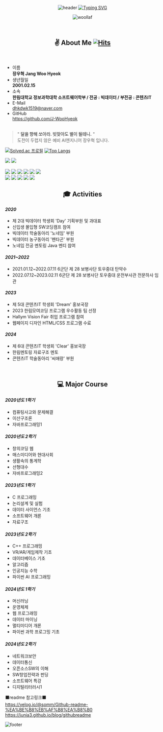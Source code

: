 <div align="center">
  
![header](https://capsule-render.vercel.app/api?type=waving&color=0:EEC1C6,25:FBC9B0,50:C5E1C8,75:C1C6EE,100:C5A6CF&height=100&section=header&text=WooHyeok's%20World&fontColor=6D798C&fontSize=40)
[![Typing SVG](https://readme-typing-svg.demolab.com?font=Fira+Code&weight=500&size=25&duration=2000&pause=2000&color=8AB4E8&random=false&width=470&height=70&lines=%F0%9F%8C%9FWelcome+to+my+GitHub+profile%F0%9F%8C%9F)](https://git.io/typing-svg)

![woollaf](https://github.com/J-WooHyeok/J-WooHyeok/assets/114277865/c2ec4b27-c722-49f7-9c43-9ab964373a29)

</div>
<br/>

<div align="center">
  
##  :v: About Me [![Hits](https://hits.seeyoufarm.com/api/count/incr/badge.svg?url=https%3A%2F%2Fgithub.com%2FJ-WooHyeok%2F&count_bg=%23000000&title_bg=%23000000&icon=github.svg&icon_color=%23FFFFFF&title=GitHub&edge_flat=true)](https://hits.seeyoufarm.com)
</div>

<br/>

* 이름 <br/> __장우혁 Jang Woo Hyeok__ <br/>
* 생년월일 <br/> __2001.02.15__ <br/>
* 소속 <br/> __한림대학교 정보과학대학 소프트웨어학부 / 전공 : 빅데이터 / 부전공 : 콘텐츠IT__ <br/>
* E-Mail <br/> dhkdwk1519@naver.com <br/>
* GitHub <br/> https://github.com/J-WooHyeok <br/><br/>

> " __달을 향해 쏘아라. 빗맞아도 별이 될테니.__ " <br/>
> 도전이 두렵지 않은 예비 AI엔지니어 장우혁 입니다. <br/>

<div>
  
[![Solved.ac
프로필](http://mazassumnida.wtf/api/v2/generate_badge?boj=dhkdwk1519)](https://solved.ac/{handle}) 
[![Top Langs](https://github-readme-stats.vercel.app/api/top-langs/?username=anuraghazra&layout=donut)](https://github.com/anuraghazra/github-readme-stats)

<div>
<a href="https://www.instagram.com/wxx._.hyxxk/"><img src="https://img.shields.io/badge/Instagram-E4405F?style=flat-square&logo=Instagram&logoColor=white"/></a>
<a href="mailto:dhkdwk1519@gmail.com"><img src="https://img.shields.io/badge/Gmail-EA4335?style=flat-square&logo=gmail&logoColor=white"/></a>
</div>
<br/>
<div>
<img src="https://img.shields.io/badge/Java-3766AB?style=flat-square&logo=Java&logoColor=white"/>
<img src="https://img.shields.io/badge/C-A8B9CC?style=flat-square&logo=c&logoColor=white"/>
<img src="https://img.shields.io/badge/C++-00599C?style=flat-square&logo=cplusplus&logoColor=white"/>
<img src="https://img.shields.io/badge/C%23-512BD4?style=flat-square&logo=Csharp&logoColor=white"/>
<img src="https://img.shields.io/badge/PYTHON-3776AB?style=flat-square&logo=python&logoColor=white"/>
<img src="https://img.shields.io/badge/R-276DC3?style=flat-square&logo=r&logoColor=white"/>
<br/>
<img src="https://img.shields.io/badge/ECLIPSE-2C2255?style=flat-square&logo=eclipse&logoColor=white"/>
<img src="https://img.shields.io/badge/VisualStudio-5C2D91?style=flat-square&logo=visualstudio&logoColor=white"/>
<img src="https://img.shields.io/badge/VisualStudioCode-007ACC?style=flat-square&logo=visualstudiocode&logoColor=white"/>
<img src="https://img.shields.io/badge/UNITY-000000?style=flat-square&logo=unity&logoColor=white"/>
<img src="https://img.shields.io/badge/MySQL-4479A1?style=flat-square&logo=mysql&logoColor=white"/>
</div>

<div align="center">
  
##  :mortar_board: Activities
</div>

#### *2020* <br/>
* 제 2대 빅데이터 학생회 'Day' 기획부원 및 과대표<br/>
* 신입생 몰입형 SW코딩캠프 참여 <br/>
* 빅데이터 학술동아리 '노네임' 부원 <br/>
* 빅데이터 농구동아리 '펜타곤' 부원 <br/>
* 노네임 전공 멘토링 Java 멘티 참여 <br/>

#### *2021~2022* <br/>
* 2021.01.12~2022.07.11 6군단 제 28 보병사단 토우중대 탄약수 <br/>
* 2022.07.12~2023.02.11 6군단 제 28 보병사단 토우중대 운전부사관 전문하사 임관 <br/>

#### *2023* <br/>
* 제 5대 콘텐츠IT 학생회 'Dream' 홍보국장 <br/>
* 2023 한림모여코딩 프로그램 우수활동 팀 선정 <br/>
* Hallym Vision Fair 취업 프로그램 참여 <br/>
* 웹페이지 디자인 HTML/CSS 프로그램 수료 <br/>

#### *2024* <br/>
* 제 6대 콘텐츠IT 학생회 'Clear' 홍보국장 <br/>
* 한림멘토링 자료구조 멘토 <br/>
* 콘텐츠IT 학술동아리 '씨애랑' 부원 <br/>

<br/>

<div align="center">
  
## :computer: Major Course
</div>

#### *2020년도 1학기* <br/>
* 컴퓨팅사고와 문제해결 <br/>
* 이산구조론 <br/>
* 자바프로그래밍1 <br/>

#### *2020년도 2학기* <br/>
* 창의코딩 웹 <br/>
* 매스미디어와 현대사회 <br/>
* 생활속의 통계학 <br/>
* 선형대수 <br/>
* 자바프로그래밍2 <br/>

#### *2023년도 1학기* <br/>
* C 프로그래밍 <br/>
* 논리설계 및 실험 <br/>
* 데이터 사이언스 기초 <br/>
* 소프트웨어 개론 <br/>
* 자료구조 <br/>

#### *2023년도 2학기* <br/>
* C++ 프로그래밍 <br/>
* VR/AR/게임제작 기초 <br/>
* 데이터베이스 기초 <br/>
* 알고리즘 <br/>
* 인공지능 수학 <br/>
* 파이썬 AI 프로그래밍 <br/>

#### *2024년도 1학기* <br/>
* 머신러닝 <br/>
* 운영체제 <br/>
* 웹 프로그래밍 <br/>
* 데이터 마이닝 <br/>
* 멀티미디어 개론 <br/>
* 파이썬 과학 프로그밍 기초 <br/>

#### *2024년도 2학기* <br/>
* 네트워크보안 <br/>
* 데이터통신 <br/>
* 오픈소스SW의 이해 <br/>
* SW창업전략과 펀딩 <br/>
* 소프트웨어 특강 <br/>
* 디지털리터러시1 <br/>

⬛readme 참고링크⬛
<br/>
https://velog.io/@somm/Github-readme-%EA%BE%B8%EB%AF%B8%EA%B8%B0
<br/>
https://junia3.github.io/blog/githubreadme

![footer](https://capsule-render.vercel.app/api?type=rect&color=0:C5A6CF,25:C1C6EE,50:C5E1C8,75:FBC9B0,100:EEC1C6&height=40&section=footer&text=&fontSize=0&width="100%")





<!--
**J-WooHyeok/J-WooHyeok** is a ✨ _special_ ✨ repository because its `README.md` (this file) appears on your GitHub profile.

Here are some ideas to get you started:

- 🔭 I’m currently working on ...
- 🌱 I’m currently learning ...
- 👯 I’m looking to collaborate on ...
- 🤔 I’m looking for help with ...
- 💬 Ask me about ...
- 📫 How to reach me: ...
- 😄 Pronouns: ...
- ⚡ Fun fact: ...
-->
